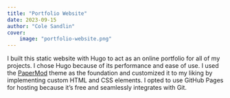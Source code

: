 ```yaml
---
title: "Portfolio Website"
date: 2023-09-15
author: "Cole Sandlin"
cover:
    image: "portfolio-website.png"
---
```


I built this static website with Hugo to act as an online portfolio for all of my projects. I chose Hugo because of its performance and ease of use. I used the [PaperMod](https://adityatelange.github.io/hugo-PaperMod/) theme as the foundation and customized it to my liking by implementing custom HTML and CSS elements. I opted to use GitHub Pages for hosting because it’s free and seamlessly integrates with Git.
